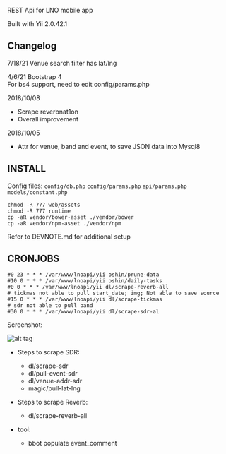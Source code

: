 REST Api for LNO mobile app

Built with Yii 2.0.42.1

Changelog
------------
7/18/21 Venue search filter has lat/lng

4/6/21 Bootstrap 4  
For bs4 support, need to edit config/params.php

2018/10/08

- Scrape reverbnat1on
- Overall improvement

2018/10/05

- Attr for venue, band and event, to save JSON data into Mysql8

INSTALL
--------
Config files: `config/db.php` `config/params.php` `api/params.php` `models/constant.php`

`chmod -R 777 web/assets`  
`chmod -R 777 runtime`  
`cp -aR vendor/bower-asset ./vendor/bower`  
`cp -aR vendor/npm-asset ./vendor/npm`

Refer to DEVNOTE.md for additional setup

CRONJOBS
--------

```
#0 23 * * * /var/www/lnoapi/yii oshin/prune-data
#10 0 * * * /var/www/lnoapi/yii oshin/daily-tasks
#0 0 * * * /var/www/lnoapi/yii dl/scrape-reverb-all
# tickmas not able to pull start_date; img; Not able to save source 
#15 0 * * * /var/www/lnoapi/yii dl/scrape-tickmas
# sdr not able to pull band
#30 0 * * * /var/www/lnoapi/yii dl/scrape-sdr-al 
```

Screenshot:

![alt tag](http://i.imgur.com/NyNASU9.png)

+ Steps to scrape SDR:
  + dl/scrape-sdr
  + dl/pull-event-sdr
  + dl/venue-addr-sdr
  + magic/pull-lat-lng

+ Steps to scrape Reverb:
  + dl/scrape-reverb-all

+ tool:
  + bbot populate event_comment
